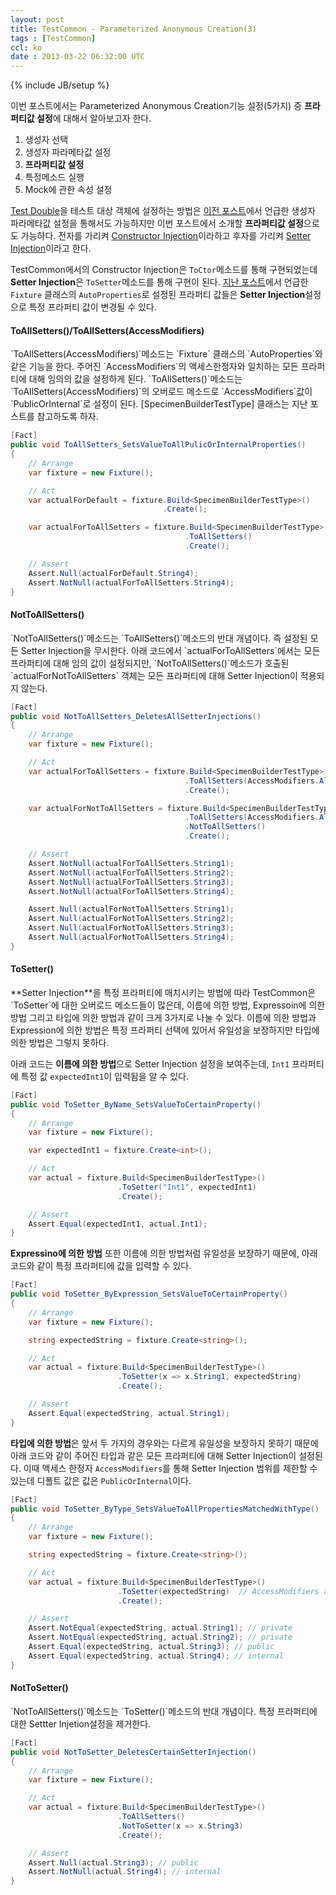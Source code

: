 ```yaml
---
layout: post
title: TestCommon - Parameterized Anonymous Creation(3)
tags : [TestCommon]
ccl: ko
date : 2013-03-22 06:32:00 UTC
---
```

{% include JB/setup %}

이번 포스트에서는 Parameterized Anonymous Creation기능 설정(5가지) 중 **프라퍼티값 설정**에 대해서 알아보고자 한다.

1. 생성자 선택
2. 생성자 파라메타값 설정
3. **프라퍼티값 설정**
4. 특정메소드 실행
5. Mock에 관한 속성 설정


[Test Double]을 테스트 대상 객체에 설정하는 방법은 [이전 포스트]에서 언급한 생성자 파라메타값 설정을
통해서도 가능하지만 이번 포스트에서 소개할 **프라퍼티값 설정**으로도 가능하다.
전자를 가리켜 [Constructor Injection]이라하고 후자를 가리켜 [Setter Injection]이라고 한다.

TestCommon에서의 Constructor Injection은 `ToCtor`메소드를 통해 구현되었는데
**Setter Injection**은 `ToSetter`메소드를 통해 구현이 된다.
[지난 포스트]에서 언급한 `Fixture` 클래스의 `AutoProperties`로 설정된 프라퍼티 값들은
**Setter Injection**설정으로 특정 프라퍼티 값이 변경될 수 있다.

<!-- break -->

<h4 id="ToAllSetters">ToAllSetters()/ToAllSetters(AccessModifiers)</h4>
`ToAllSetters(AccessModifiers)`메소드는 `Fixture` 클래스의 `AutoProperties`와 같은 기능을 한다.
주어진 `AccessModifiers`의 액세스한정자와 일치하는 모든 프라퍼티에 대해 임의의 값을 설정하게 된다.
`ToAllSetters()`메소드는 `ToAllSetters(AccessModifiers)`의 오버로드 메소드로 `AccessModifiers`값이
`PublicOrInternal`로 설정이 된다.
[SpecimenBuilderTestType] 클래스는 지난 포스트를 참고하도록 하자.

```c#
[Fact]
public void ToAllSetters_SetsValueToAllPulicOrInternalProperties()
{
    // Arrange
    var fixture = new Fixture();

    // Act
    var actualForDefault = fixture.Build<SpecimenBuilderTestType>()
                                  .Create();

    var actualForToAllSetters = fixture.Build<SpecimenBuilderTestType>()
                                       .ToAllSetters()
                                       .Create();

    // Assert
    Assert.Null(actualForDefault.String4);
    Assert.NotNull(actualForToAllSetters.String4);
}
```

<h4 id="NotToAllSetters">NotToAllSetters()</h4>
`NotToAllSetters()`메소드는 `ToAllSetters()`메소드의 반대 개념이다.
즉 설정된 모든 Setter Injection을 무시한다.
아래 코드에서 `actualForToAllSetters`에서는 모든 프라퍼티에 대해 임의 값이 설정되지만,
`NotToAllSetters()`메소드가 호출된 `actualForNotToAllSetters` 객체는 모든 프라퍼티에 대해 
Setter Injection이 적용되지 않는다.

```c#
[Fact]
public void NotToAllSetters_DeletesAllSetterInjections()
{
    // Arrange
    var fixture = new Fixture();

    // Act
    var actualForToAllSetters = fixture.Build<SpecimenBuilderTestType>()
                                       .ToAllSetters(AccessModifiers.All)
                                       .Create();

    var actualForNotToAllSetters = fixture.Build<SpecimenBuilderTestType>()
                                       .ToAllSetters(AccessModifiers.All)
                                       .NotToAllSetters()
                                       .Create();

    // Assert
    Assert.NotNull(actualForToAllSetters.String1);
    Assert.NotNull(actualForToAllSetters.String2);
    Assert.NotNull(actualForToAllSetters.String3);
    Assert.NotNull(actualForToAllSetters.String4);

    Assert.Null(actualForNotToAllSetters.String1);
    Assert.Null(actualForNotToAllSetters.String2);
    Assert.Null(actualForNotToAllSetters.String3);
    Assert.Null(actualForNotToAllSetters.String4);
}
```

<h4 id="ToSetter">ToSetter()</h4>
**Setter Injection**을 특정 프라퍼티에 매치시키는 방법에 따라
TestCommon은 `ToSetter`에 대한 오버로드 메소드들이 많은데,
이름에 의한 방법, Expressoin에 의한 방법 그리고 타입에 의한 방법과 같이 크게 3가지로 나눌 수 있다.
이름에 의한 방법과 Expression에 의한 방법은 특정 프라퍼티 선택에 있어서
유일성을 보장하지만 타입에 의한 방법은 그렇지 못하다.

아래 코드는 **이름에 의한 방법**으로 Setter Injection 설정을 보여주는데,
`Int1` 프라퍼티에 특정 값 `expectedInt1`이 입력됨을 알 수 있다.

```c#
[Fact]
public void ToSetter_ByName_SetsValueToCertainProperty()
{
    // Arrange
    var fixture = new Fixture();

    var expectedInt1 = fixture.Create<int>();

    // Act
    var actual = fixture.Build<SpecimenBuilderTestType>()
                        .ToSetter("Int1", expectedInt1)
                        .Create();

    // Assert
    Assert.Equal(expectedInt1, actual.Int1);
}
```

**Expressino에 의한 방법** 또한 이름에 의한 방법처럼 유일성을 보장하기 때문에, 아래 코드와 같이
특정 프라퍼티에 값을 입력할 수 있다.

```c#
[Fact]
public void ToSetter_ByExpression_SetsValueToCertainProperty()
{
    // Arrange
    var fixture = new Fixture();

    string expectedString = fixture.Create<string>();

    // Act
    var actual = fixture.Build<SpecimenBuilderTestType>()
                        .ToSetter(x => x.String1, expectedString)
                        .Create();

    // Assert
    Assert.Equal(expectedString, actual.String1);
}
```

**타입에 의한 방법**은 앞서 두 가지의 경우와는 다르게 유일성을 보장하지 못하기 때문에
아래 코드와 같이 주어진 타입과 같은 모든 프라퍼티에 대해 Setter Injection이 설정된다.
이때 액세스 한정자 `AccessModifiers`를 통해 Setter Injection 범위를 제한할 수 있는데
디폴트 값은 값은 `PublicOrInternal`이다.

```c#
[Fact]
public void ToSetter_ByType_SetsValueToAllPropertiesMatchedWithType()
{
    // Arrange
    var fixture = new Fixture();

    string expectedString = fixture.Create<string>();

    // Act
    var actual = fixture.Build<SpecimenBuilderTestType>()
                        .ToSetter(expectedString)  // AccessModifiers as PublicOrInternal
                        .Create();

    // Assert
    Assert.NotEqual(expectedString, actual.String1); // private
    Assert.NotEqual(expectedString, actual.String2); // private
    Assert.Equal(expectedString, actual.String3); // public
    Assert.Equal(expectedString, actual.String4); // internal
}
```

<h4 id="NotToSetter">NotToSetter()</h4>
`NotToAllSetters()`메소드는 `ToSetter()`메소드의 반대 개념이다.
특정 프라퍼티에 대한 Settter Injetion설정을 제거한다.

```c#
[Fact]
public void NotToSetter_DeletesCertainSetterInjection()
{
    // Arrange
    var fixture = new Fixture();

    // Act
    var actual = fixture.Build<SpecimenBuilderTestType>()
                        .ToAllSetters()
                        .NotToSetter(x => x.String3)
                        .Create();

    // Assert
    Assert.Null(actual.String3); // public
    Assert.NotNull(actual.String4); // internal
}
```

[Test Double]: http://xunitpatterns.com/Test%20Double.html
[이전 포스트]: /TestCommon-Parameterized-Anonymous-Creation-2/
[지난 포스트]: /TestCommon-Reflection-Type-객체-생성-1#AutoProperties
[Constructor Injection]: http://xunitpatterns.com/Dependency%20Injection.html#Constructor%20Injection
[Setter Injection]: http://xunitpatterns.com/Dependency%20Injection.html#Setter%20Injection
[SpecimenBuilderTestType]: /TestCommon-Parameterized-Anonymous-Creation-1#SpecimenBuilderTestType
